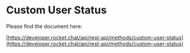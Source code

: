 # Custom User Status

Please find the document here: 

[https://developer.rocket.chat/api/rest-api/methods/custom-user-status](https://developer.rocket.chat/api/rest-api/methods/custom-user-status)

